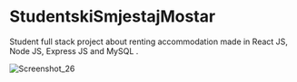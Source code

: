 # StudentskiSmjestajMostar
Student full stack project about renting accommodation made in React JS, Node JS, Express JS and MySQL .

![Screenshot_26](https://user-images.githubusercontent.com/48218351/112036178-9cd05980-8b40-11eb-906b-bcbf5b8d48d4.png)
